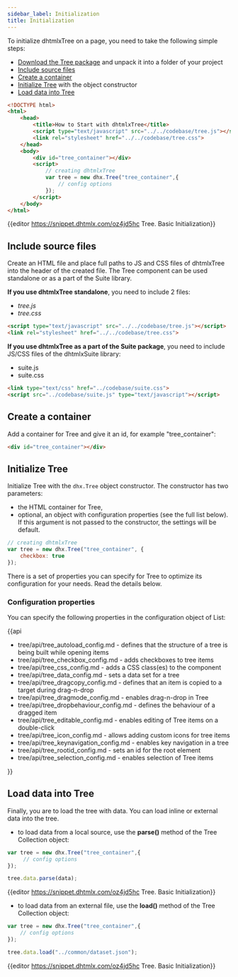 ```yaml
---
sidebar_label: Initialization
title: Initialization
---          
```


To initialize dhtmlxTree on a page, you need to take the following simple steps:

- [Download the Tree package](https://dhtmlx.com/docs/products/dhtmlxTree/download.shtml) and unpack it into a folder of your project
- [Include source files](#includesourcefiles)
- [Create a container](#createacontainer)
- [Initialize Tree](#initializetree) with the object constructor
- [Load data into Tree](#loaddataintotree)

~~~html
<!DOCTYPE html>
<html>
    <head>
        <title>How to Start with dhtmlxTree</title>         
        <script type="text/javascript" src="../../codebase/tree.js"></script>
        <link rel="stylesheet" href="../../codebase/tree.css">
    </head>
    <body>
        <div id="tree_container"></div>
        <script>
            // creating dhtmlxTree
            var tree = new dhx.Tree("tree_container",{
    			// config options
			});
        </script>
    </body>
</html>
~~~

{{editor	https://snippet.dhtmlx.com/oz4jd5hc	Tree. Basic Initialization}}

Include source files
--------------------

Create an HTML file and place full paths to JS and CSS files of dhtmlxTree into the header of the created file. The Tree component can be used standalone or as a part of the Suite library.

**If you use dhtmlxTree standalone**, you need to include 2 files:

- *tree.js*
- *tree.css*

~~~html
<script type="text/javascript" src="../../codebase/tree.js"></script>
<link rel="stylesheet" href="../../codebase/tree.css">
~~~


**If you use dhtmlxTree as a part of the Suite package**, you need to include JS/CSS files of the dhtmlxSuite library:

- suite.js
- suite.css

~~~html
<link type="text/css" href="../codebase/suite.css">
<script src="../codebase/suite.js" type="text/javascript"></script>
~~~



Create a container 
-----------------

Add a container for Tree and give it an id, for example "tree_container":

~~~html title="index.html"
<div id="tree_container"></div>
~~~

Initialize Tree
----------------------

Initialize Tree with the `dhx.Tree` object constructor. The constructor has two parameters:

- the HTML container for Tree,
- optional, an object with configuration properties (see the full list below). If this argument is not passed to the constructor, the settings will be default.

~~~js title="script.js"
// creating dhtmlxTree
var tree = new dhx.Tree("tree_container", {
    checkbox: true
});
~~~

There is a set of properties you can specify for Tree to optimize its configuration for your needs. Read the details below.


### Configuration properties


You can specify the following properties in the configuration object of List:

{{api

- tree/api/tree_autoload_config.md - defines that the structure of a tree is being built while opening items
- tree/api/tree_checkbox_config.md - adds checkboxes to tree items
- tree/api/tree_css_config.md - adds a CSS class(es) to the component
- tree/api/tree_data_config.md - sets a data set for a tree
- tree/api/tree_dragcopy_config.md - defines that an item is copied to a target during drag-n-drop
- tree/api/tree_dragmode_config.md - enables drag-n-drop in Tree
- tree/api/tree_dropbehaviour_config.md - defines the behaviour of a dragged item
- tree/api/tree_editable_config.md - enables editing of Tree items on a double-click
- tree/api/tree_icon_config.md - allows adding custom icons for tree items
- tree/api/tree_keynavigation_config.md - enables key navigation in a tree
- tree/api/tree_rootid_config.md - sets an id for the root element
- tree/api/tree_selection_config.md - enables selection of Tree items

}}

Load data into Tree
---------------------

Finally, you are to load the tree with data. You can load inline or external data into the tree.

- to load data from a local source, use the **parse()** method of the Tree Collection object:

~~~js
var tree = new dhx.Tree("tree_container",{
	 // config options
});

tree.data.parse(data);
~~~

{{editor	https://snippet.dhtmlx.com/oz4jd5hc	Tree. Basic Initialization}}

- to load data from an external file, use the **load()** method of the Tree Collection object:

~~~js
var tree = new dhx.Tree("tree_container",{
	// config options
});

tree.data.load("../common/dataset.json");
~~~

{{editor	https://snippet.dhtmlx.com/oz4jd5hc	Tree. Basic Initialization}}



